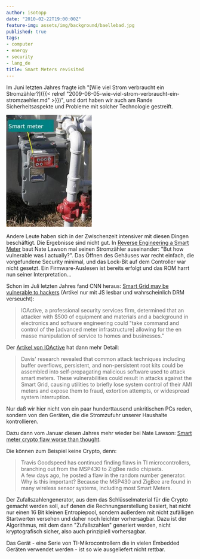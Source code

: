 ```yaml
---
author: isotopp
date: "2010-02-22T19:00:00Z"
feature-img: assets/img/background/baellebad.jpg
published: true
tags:
- computer
- energy
- security
- lang_de
title: Smart Meters revisited
---
```


Im Juni letzten Jahres fragte ich 
"[Wie viel Strom verbraucht ein Stromzähler?]({{< relref "2009-06-05-wie-viel-strom-verbraucht-ein-stromzaehler.md" >}})",
und dort haben wir auch am Rande Sicherheitsaspekte und Probleme mit solcher Technologie gestreift.

![Smartmeter](/uploads/smartmeter_overview.jpg)

Andere Leute haben sich in der Zwischenzeit intensiver mit diesen Dingen beschäftigt.
Die Ergebnisse sind nicht gut. 
In [Reverse Engineering a Smart Meter](http://rdist.root.org/2010/02/15/reverse-engineering-a-smart-meter/)
baut Nate Lawson mal seinen Stromzähler auseinander: 
"But how vulnerable was I actually?".
Das Öffnen des Gehäuses war recht einfach, die vorgefundene Security minimal, und das Lock-Bit auf dem Controller war nicht gesetzt. 
Ein Firmware-Auslesen ist bereits erfolgt und das ROM harrt nun seiner Interpretation...

Schon im Juli letzten Jahres fand CNN heraus:
[Smart Grid may be vulnerable to hackers](http://edition.cnn.com/2009/TECH/03/20/smartgrid.vulnerability/)
(Artikel nur mit JS lesbar und wahrscheinlich DRM verseucht):

> IOActive, a professional security services firm, determined that an attacker with $500 of equipment and materials and a background in electronics and software engineering could "take command and control of the [advanced meter infrastructure] allowing for the en masse manipulation of service to homes and businesses."

Der 
[Artikel von IOActive](http://www.ioactive.com/news-events/DavisSmartGridBlackHatPR.html)
hat dann mehr Detail: 

> Davis' research revealed that common attack techniques including buffer overflows, persistent, and non-persistent root kits could be assembled into self-propagating malicious software used to attack smart meters. 
> These vulnerabilities could result in attacks against the Smart Grid, causing utilities to briefly lose system control of their AMI meters and expose them to fraud, extortion attempts, or widespread system interruption.

Nur daß wir hier nicht von ein paar hunderttausend unkritischen PCs reden, sondern von den Geräten, die die Stromzufuhr unserer Haushalte kontrollieren.

Dazu dann vom Januar diesen Jahres mehr wieder bei Nate Lawson: 
[Smart meter crypto flaw worse than thought](http://rdist.root.org/2010/01/11/smart-meter-crypto-flaw-worse-than-thought/).

Die können zum Beispiel keine Crypto, denn:

> Travis Goodspeed has continued finding flaws in TI microcontrollers, branching out from the MSP430  to ZigBee  radio chipsets.  
> A few days ago, he posted a flaw in the random number generator.  
> Why is this important? 
> Because the MSP430 and ZigBee are found in many wireless sensor systems, including most Smart Meters.

Der Zufallszahlengenerator, aus dem das Schlüsselmaterial für die Crypto gemacht werden soll, auf denen die Rechnungserstellung basiert, hat nicht nur einen 16 Bit kleinen Entropiepool, sondern außerdem mit nicht zufälligen Startwerten versehen und daher noch leichter vorhersagbar. 
Dazu ist der Algorithmus, mit dem dann "Zufallszahlen" generiert werden, nicht kryptografisch sicher, also auch prinzipiell vorhersagbar.

Das Gerät - eine Serie von TI-Mikrocontrollern die in vielen Embedded Geräten verwendet werden - ist so wie ausgeliefert nicht rettbar.
